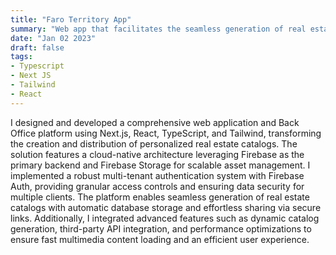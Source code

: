 ```yaml
---
title: "Faro Territory App"
summary: "Web app that facilitates the seamless generation of real estate catalogs"
date: "Jan 02 2023"
draft: false
tags:
- Typescript
- Next JS
- Tailwind
- React
---
```


I designed and developed a comprehensive web application and Back Office platform using Next.js, React, TypeScript, and Tailwind, transforming the creation and distribution of personalized real estate catalogs. The solution features a cloud-native architecture leveraging Firebase as the primary backend and Firebase Storage for scalable asset management. I implemented a robust multi-tenant authentication system with Firebase Auth, providing granular access controls and ensuring data security for multiple clients. The platform enables seamless generation of real estate catalogs with automatic database storage and effortless sharing via secure links. Additionally, I integrated advanced features such as dynamic catalog generation, third-party API integration, and performance optimizations to ensure fast multimedia content loading and an efficient user experience.